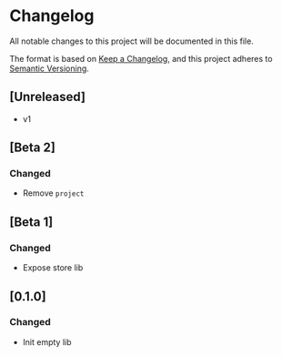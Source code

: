 # Changelog

All notable changes to this project will be documented in this file.

The format is based on [Keep a Changelog](https://keepachangelog.com/en/1.0.0/),
and this project adheres to [Semantic Versioning](https://semver.org/spec/v2.0.0.html).

## [Unreleased]

-   v1

## [Beta 2]

### Changed

-   Remove `project`

## [Beta 1]

### Changed

-   Expose store lib

## [0.1.0]

### Changed

-   Init empty lib
